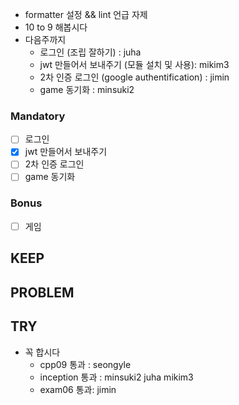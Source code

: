 
- formatter 설정 && lint 언급 자제
- 10 to 9 해봅시다
- 다음주까지
    - 로그인 (조립 잘하기) : juha
    - jwt 만들어서 보내주기 (모듈 설치 및 사용): mikim3
    - 2차 인증 로그인 (google authentification) : jimin
    - game 동기화 : minsuki2


### Mandatory
- [ ] 로그인
- [x] jwt 만들어서 보내주기
- [ ] 2차 인증 로그인
- [ ] game 동기화

### Bonus 
- [ ] 게임

## KEEP


## PROBLEM

## TRY
- 꼭 합시다
    - cpp09 통과 : seongyle
    - inception 통과 : minsuki2 juha mikim3
    - exam06 통과: jimin